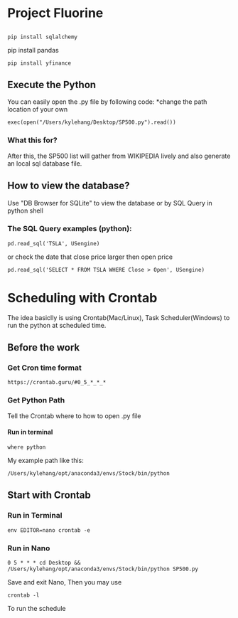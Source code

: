 # Project Fluorine

##
```
pip install sqlalchemy
```
pip install pandas
```
pip install yfinance
```

## Execute the Python
You can easily open the .py file by following code:
*change the path location of your own
```
exec(open("/Users/kylehang/Desktop/SP500.py").read())
```
### What this for?
After this, the SP500 list will gather from WIKIPEDIA lively
and also generate an local sql database file.

## How to view the database?
Use "DB Browser for SQLite" to view the database
or by SQL Query in python shell

### The SQL Query examples (python):
```
pd.read_sql('TSLA', USengine)
```

or check the date that close price larger then open price

```
pd.read_sql('SELECT * FROM TSLA WHERE Close > Open', USengine)
```

# Scheduling with Crontab
The idea basiclly is using Crontab(Mac/Linux), Task Scheduler(Windows) to run the python at scheduled time.
## Before the work
### Get Cron time format

```
https://crontab.guru/#0_5_*_*_*
```

### Get Python Path
Tell the Crontab where to how to open .py file
#### Run in terminal
```
where python
```
My example path like this:
```
/Users/kylehang/opt/anaconda3/envs/Stock/bin/python
```
## Start with Crontab
### Run in Terminal
```
env EDITOR=nano crontab -e
```
### Run in Nano
```
0 5 * * * cd Desktop && /Users/kylehang/opt/anaconda3/envs/Stock/bin/python SP500.py
```
Save and exit Nano, Then you may use 
```
crontab -l
```
To run the schedule
